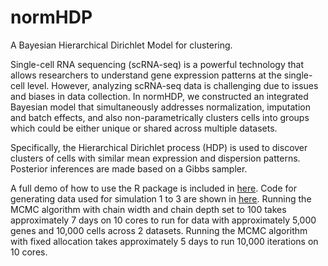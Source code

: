 # normHDP
A Bayesian Hierarchical Dirichlet Model for clustering.

Single-cell RNA sequencing (scRNA-seq) is a powerful technology that allows researchers to understand gene expression patterns at the single-cell level. However, analyzing
scRNA-seq data is challenging due to issues and biases in data collection. In normHDP, we constructed an integrated Bayesian model that simultaneously addresses normalization,
imputation and batch effects, and also non-parametrically clusters cells into groups which could be either unique or shared across multiple datasets.

Specifically, the Hierarchical Dirichlet process (HDP) is used to discover clusters of cells with similar mean expression and dispersion patterns. Posterior inferences are made based on a Gibbs sampler.

A full demo of how to use the R package is included in [here](https://github.com/jinluliu550/normHDP/R/full.demo.R). Code for generating data used for simulation 1 to 3 are shown in [here](https://github.com/jinluliu550/normHDP/R/simulations.R). Running the MCMC algorithm with chain width and chain depth set to 100 takes approximately 7 days on 10 cores to run for data with approximately 5,000 genes and 10,000 cells across 2 datasets. Running the MCMC algorithm with fixed allocation takes approximately 5 days to run 10,000 iterations on 10 cores.

